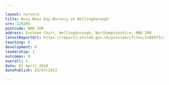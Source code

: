 ```yaml
---

layout: nursery
title: Busy Bees Day Nursery at Wellingborough
urn: 220266
postcode: NN8 2DR
address: Enstone Court, Wellingborough, Northamptonshire, NN8 2DR
latestReportUrl: https://reports.ofsted.gov.uk/provider/files/2260973/urn/220266.pdf
teaching: 0
development: 0
leadership: 1
outcomes: 0
overall: 1
date: 01 April 2018 
datePublish: 29/07/2013

---
```

